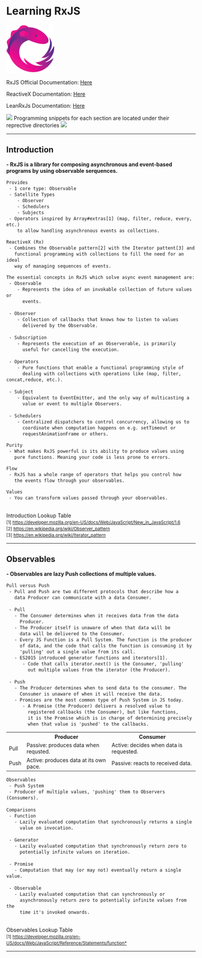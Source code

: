 # Learning RxJS
![RxJS Logo](assets/rxjs-logo.png)

RxJS Official Documentation: [Here](https://rxjs-dev.firebaseapp.com/)
<br>

ReactiveX Documentation: [Here](http://reactivex.io/rxjs/manual/overview.html)
<br>

LeanRxJs Documentation: [Here](https://www.learnrxjs.io/)
<br>

![](https://placehold.it/15/9500ff/000000?text=+) Programming snippets for each section are located under their reprective directories ![](https://placehold.it/15/9500ff/000000?text=+)

<hr>

## Introduction

<b>- RxJS is a library for composing asynchronous and event-based programs by using observable serquences.</b>

```
Provides
 - 1 core type: Observable
 - Satellite Types
    - Observer
    - Schedulers
    - Subjects
 - Operators inspired by Array#extras[1] (map, filter, reduce, every, etc.)
    to allow handling asynchronous events as collections.
```
```
ReactiveX (Rx)
 - Combines the Observable pattern[2] with the Iterator pattent[3] and
   functional programming with collections to fill the need for an ideal 
   way of managing sequences of events.
```

```
The essential concepts in RxJS which solve async event management are:
 - Observable
    - Represents the idea of an invokable collection of future values or 
      events.

 - Observer
    - Collection of callbacks that knows how to listen to values 
      delivered by the Observable.

 - Subscription
    - Represents the execution of an Observerable, is primarily 
      useful for cancelling the execution.

 - Operators
    - Pure functions that enable a functional programming style of 
      dealing with collections with operations like (map, filter, concat,reduce, etc.).

 - Subject
    - Equivalent to EventEmitter, and the only way of multicasting a 
      value or event to multiple Observers.

 - Schedulers
    - Centralized dispatchers to control concurrency, allowing us to 
      coordinate when computation happens on e.g. setTimeout or 
      requestAnimationFrame or others.
```

```
Purity
 - What makes RxJS powerful is its ability to produce values using
   pure functions. Meaning your code is less prone to errors.
```

```
Flow
 - RxJS has a whole range of operators that helps you control how
   the events flow through your observables.
```

```
Values
 - You can transform values passed through your observables.
```

<br>
<div>
<span>Introduction Lookup Table</span><br>
<small>[1] <a href="https://developer.mozilla.org/en-US/docs/Web/JavaScript/New_in_JavaScript/1.6">https://developer.mozilla.org/en-US/docs/Web/JavaScript/New_in_JavaScript/1.6</a></small><br>
<small>[2] <a href="https://en.wikipedia.org/wiki/Observer_pattern">https://en.wikipedia.org/wiki/Observer_pattern</a></small><br>
<small>[3] <a href="https://en.wikipedia.org/wiki/Iterator_pattern">https://en.wikipedia.org/wiki/Iterator_pattern</a></small><br>
</div>

<hr>

## Observables

<b>- Observables are lazy Push collections of multiple values.</b>

```
Pull versus Push
 - Pull and Push are two different protocols that describe how a
   data Producer can communicate with a data Consumer.

 - Pull
   - The Consumer determines when it receives data from the data
     Producer.
   - The Producer itself is unaware of when that data will be
     data will be delivered to the Consumer.
   - Every JS Function is a Pull System. The function is the producer
     of data, and the code that calls the function is consuming it by
     'pulling' out a single value from its call.
   - ES2015 introduced generator functions and iterators[1].
      - Code that calls iterator.next() is the Consumer, 'pulling'
        out multiple values from the iterator (the Producer).

 - Push
   - The Producer determines when to send data to the consumer. The
     Consumer is unaware of when it will receive the data.
   - Promises are the most common type of Push System in JS today.
      - A Promise (the Producer) delivers a resolved value to
        registered callbacks (the Consumer), but like functions,
        it is the Promise which is in charge of determining precisely
        when that value is 'pushed' to the callbacks.
```

<table>
<tr><th></th><th>Producer</th><th>Consumer</th></tr>
  <tr>
    <td>Pull</td>
    <td>Passive: produces data when requsted.</td>
    <td>Active: decides when data is requested.</td>
  </tr>
  <tr>
    <td>Push</td>
    <td>Active: produces data at its own pace.</td>
    <td>Passive: reacts to received data.</td>
  </tr>
</table>

```
Observables
 - Push System
 - Producer of multiple values, 'pushing' them to Observers (Consumers).

Comparisons
 - Function
   - Lazily evaluated computation that synchronously returns a single 
     value on invocation.

 - Generator
   - Lazily evaluated computation that synchronously return zero to
     potentially infinite values on iteration.

 - Promise
   - Computation that may (or may not) eventually return a single value.

 - Observable
   - Lazily evaluated computation that can synchronously or
     asynchronously return zero to potentially infinite values from the
     time it's invoked onwards.
```
<br>
<div>
<span>Observables Lookup Table</span><br>
<small>[1] <a href="https://developer.mozilla.org/en-US/docs/Web/JavaScript/Reference/Statements/function*">https://developer.mozilla.org/en-US/docs/Web/JavaScript/Reference/Statements/function*</a></small><br>
</div>

<hr>